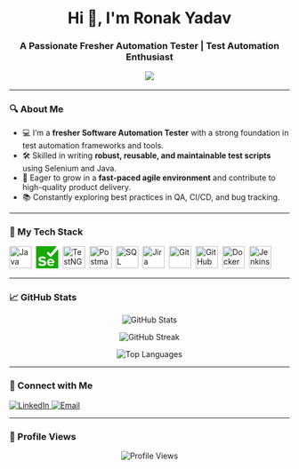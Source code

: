 <h1 align="center">Hi 👋, I'm Ronak Yadav</h1>
<h3 align="center">A Passionate Fresher Automation Tester | Test Automation Enthusiast</h3>

<p align="center">
  <img src="https://readme-typing-svg.herokuapp.com/?lines=Java%20%7C%20Selenium%20%7C%20TestNG%20%7C%20Jira%20%7C%20GitHub%20%7C%20SQL%20%7C%20Postman%20%7C%20Docker%20%7C%20Jenkins;Always%20Learning%20New%20Things!&center=true&width=500&height=45">
</p>

---

### 🔍 About Me

- 💻 I’m a **fresher Software Automation Tester** with a strong foundation in test automation frameworks and tools.
- 🛠 Skilled in writing **robust, reusable, and maintainable test scripts** using Selenium and Java.
- 🚀 Eager to grow in a **fast-paced agile environment** and contribute to high-quality product delivery.
- 📚 Constantly exploring best practices in QA, CI/CD, and bug tracking.

---

### 🧰 My Tech Stack


<p align="left">
  <img src="https://cdn.jsdelivr.net/gh/devicons/devicon/icons/java/java-original.svg" title="Java" width="40" height="40"/>&nbsp;
  <img src="https://raw.githubusercontent.com/github/explore/main/topics/selenium/selenium.png" title="Selenium" width="40" height="40"/>&nbsp;
  <img src="https://seeklogo.com/images/T/testng-logo-4695B451EE-seeklogo.com.png" title="TestNG" width="40" height="40"/>&nbsp;
  <img src="https://cdn.worldvectorlogo.com/logos/postman.svg" title="Postman" width="40" height="40"/>&nbsp;
  <img src="https://cdn.jsdelivr.net/gh/devicons/devicon/icons/mysql/mysql-original.svg" title="SQL" width="40" height="40"/>&nbsp;
  <img src="https://cdn-icons-png.flaticon.com/512/5968/5968509.png" title="Jira" width="40" height="40"/>&nbsp;
  <img src="https://cdn.jsdelivr.net/gh/devicons/devicon/icons/git/git-original.svg" title="Git" width="40" height="40"/>&nbsp;
  <img src="https://cdn.jsdelivr.net/gh/devicons/devicon/icons/github/github-original.svg" title="GitHub" width="40" height="40"/>&nbsp;
  <img src="https://cdn.jsdelivr.net/gh/devicons/devicon/icons/docker/docker-original.svg" title="Docker" width="40" height="40"/>&nbsp;
  <img src="https://www.jenkins.io/images/logos/jenkins/jenkins.svg" title="Jenkins" width="40" height="40"/>
</p>

---

### 📈 GitHub Stats

<p align="center">
  <img src="https://github-readme-stats.vercel.app/api?username=Ronak010325&show_icons=true&theme=tokyonight" alt="GitHub Stats" />
</p>

<p align="center">
  <img src="https://github-readme-streak-stats.herokuapp.com/?user=Ronak010325&theme=tokyonight" alt="GitHub Streak" />
</p>

<p align="center">
  <img src="https://github-readme-stats.vercel.app/api/top-langs/?username=Ronak010325&layout=compact&theme=tokyonight" alt="Top Languages" />
</p>

---

### 🔗 Connect with Me

<p align="left">
  <a href="https://linkedin.com/in/your-linkedin-id" target="_blank">
    <img src="https://cdn.jsdelivr.net/gh/devicons/devicon/icons/linkedin/linkedin-original.svg" alt="LinkedIn" width="40" height="40"/>
  </a>
  <a href="mailto:your.email@example.com">
    <img src="https://cdn-icons-png.flaticon.com/512/732/732200.png" alt="Email" width="40" height="40"/>
  </a>
</p>

---

### 📌 Profile Views

<p align="center">
  <img src="https://komarev.com/ghpvc/?username=ronakyadav-username&label=Profile%20views&color=0e75b6&style=flat" alt="Profile Views" />
</p>

